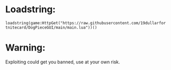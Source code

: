 # Loadstring:
` loadstring(game:HttpGet("https://raw.githubusercontent.com/19dullarfortnitecard/DogPieceGUI/main/main.lua"))() `

# Warning:
Exploiting could get you banned, use at your own risk.
